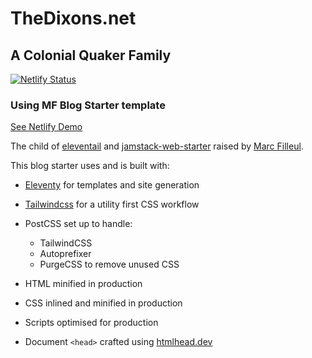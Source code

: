 # TheDixons.net
## A Colonial Quaker Family

[![Netlify Status](https://api.netlify.com/api/v1/badges/38f6b432-c1c9-4162-bce4-919c6a649605/deploy-status)](https://app.netlify.com/sites/angry-kalam-b9c747/deploys)

### Using MF Blog Starter template

[See Netlify Demo](https://mf-blogstarter.netlify.app/)

The child of [eleventail](https://github.com/philhawksworth/eleventail) and [jamstack-web-starter](https://github.com/scottishstoater/jamstack-web-starter) raised by [Marc Filleul](https://www.artisanweb.dev/).

This blog starter uses and is built with:

- [Eleventy](https://11ty.dev) for templates and site generation
- [Tailwindcss](https://tailwindcss.com) for a utility first CSS workflow

- PostCSS set up to handle:

  - TailwindCSS
  - Autoprefixer
  - PurgeCSS to remove unused CSS

- HTML minified in production
- CSS inlined and minified in production
- Scripts optimised for production
- Document `<head>` crafted using [htmlhead.dev](https://htmlhead.dev)

